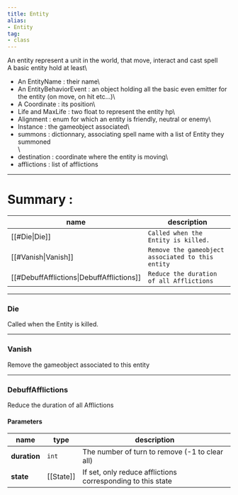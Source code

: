 ```yaml
---
title: Entity
alias: 
- Entity
tag: 
- class
---
```

An entity represent a unit in the world, that move, interact and cast spell\
A basic entity hold at least\
- An EntityName : their name\
- An EntityBehaviorEvent : an object holding all the basic even emitter for the entity (on move, on hit etc...)\
- A Coordinate : its position\
- Life and MaxLife : two float to represent the entity hp\
- Alignment : enum for which an entity is friendly, neutral or enemy\
- Instance : the gameobject associated\
- summons : dictionnary, associating spell name with a list of Entity they summoned\
\
- destination : coordinate where the entity is moving\
- afflictions : list of afflictions

---
# Summary :
name|description
----|----
[[#Die\|Die]] | `Called when the Entity is killed.`
[[#Vanish\|Vanish]] | `Remove the gameobject associated to this entity`
[[#DebuffAfflictions\|DebuffAfflictions]] | `Reduce the duration of all Afflictions`

---
### Die
Called when the Entity is killed.

---
### Vanish
Remove the gameobject associated to this entity

---
### DebuffAfflictions
Reduce the duration of all Afflictions

#### Parameters
name|type|description
-----|-----|-----
**duration**|`int`|The number of turn to remove (-1 to clear all)
**state**|[[State]]|If set, only reduce afflictions corresponding to this state
